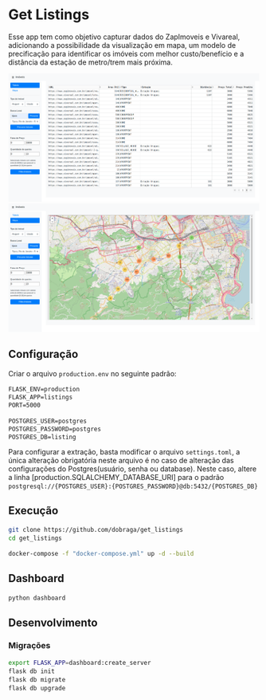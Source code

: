 # Get Listings

Esse app tem como objetivo capturar dados do ZapImoveis e Vivareal, adicionando a possibilidade da visualização em mapa, um modelo de precificação para identificar os imóveis com melhor custo/benefício e a distância da estação de metro/trem mais próxima.


!["Tabela"](img/table.png)
!["Mapa"](img/mapa.png)

## Configuração

Criar o arquivo `production.env` no seguinte padrão:

```
FLASK_ENV=production
FLASK_APP=listings
PORT=5000

POSTGRES_USER=postgres
POSTGRES_PASSWORD=postgres
POSTGRES_DB=listing
```

Para configurar a extração, basta modificar o arquivo `settings.toml`, a única alteração obrigatória neste arquivo é no caso de alteração das configurações do Postgres(usuário, senha ou database). Neste caso, altere a linha [production.SQLALCHEMY_DATABASE_URI] para o padrão `postgresql://{POSTGRES_USER}:{POSTGRES_PASSWORD}@db:5432/{POSTGRES_DB}`

## Execução

```sh
git clone https://github.com/dobraga/get_listings
cd get_listings
```

```sh
docker-compose -f "docker-compose.yml" up -d --build
```

## Dashboard

```sh
python dashboard
```

## Desenvolvimento

### Migrações

```sh
export FLASK_APP=dashboard:create_server
flask db init
flask db migrate 
flask db upgrade
```
